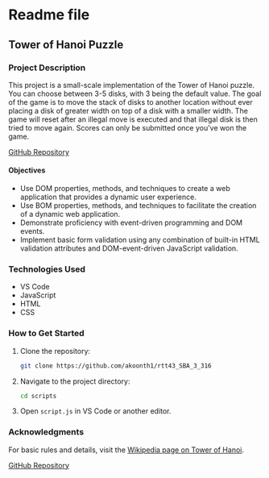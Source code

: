 

# Readme file

## Tower of Hanoi Puzzle

### Project Description

This project is a small-scale implementation of the Tower of Hanoi puzzle. You can choose between 3-5 disks, with 3 being the default value. The goal of the game is to move the stack of disks to another location without ever placing a disk of greater width on top of a disk with a smaller width. The game will reset after an illegal move is executed and that illegal disk is then tried to move again. Scores can only be submitted once you've won the game.

[GitHub Repository](https://github.com/akoonth1/rtt43_SBA_3_316 "GitHub SBA3")

#### Objectives
- Use DOM properties, methods, and techniques to create a web application that provides a dynamic user experience.
- Use BOM properties, methods, and techniques to facilitate the creation of a dynamic web application.
- Demonstrate proficiency with event-driven programming and DOM events.
- Implement basic form validation using any combination of built-in HTML validation attributes and DOM-event-driven JavaScript validation.


### Technologies Used
- VS Code
- JavaScript
- HTML
- CSS

### How to Get Started
1. Clone the repository:
    ```bash
    git clone https://github.com/akoonth1/rtt43_SBA_3_316
    ```
2. Navigate to the project directory:
    ```bash
    cd scripts
    ```
3. Open `script.js` in VS Code or another editor.

### Acknowledgments
For basic rules and details, visit the [Wikipedia page on Tower of Hanoi](https://en.wikipedia.org/wiki/Tower_of_Hanoi).

[GitHub Repository](https://github.com/akoonth1/rtt43_SBA_3_316 "GitHub SBA3")

